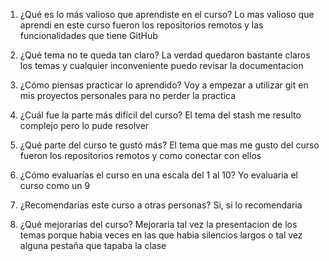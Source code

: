1. ¿Qué es lo más valioso que aprendiste en el curso?
Lo mas valioso que aprendi en este curso fueron los repositorios remotos y las funcionalidades que tiene GitHub

2. ¿Qué tema no te queda tan claro?
La verdad quedaron bastante claros los temas y cualquier inconveniente puedo revisar la documentacion

3. ¿Cómo piensas practicar lo aprendido?
Voy a empezar a utilizar git en mis proyectos personales para no perder la practica

4. ¿Cuál fue la parte más difícil del curso?
El tema del stash me resulto complejo pero lo pude resolver

5. ¿Qué parte del curso te gustó más?
El tema que mas me gusto del curso fueron los repositorios remotos y como conectar con ellos

6. ¿Cómo evaluarías el curso en una escala del 1 al 10?
Yo evaluaria el curso como un 9

7. ¿Recomendarías este curso a otras personas?
Si, si lo recomendaria

8. ¿Qué mejorarías del curso?
Mejoraria tal vez la presentacion de los temas porque habia veces en las que habia silencios largos o tal vez alguna pestaña que tapaba la clase